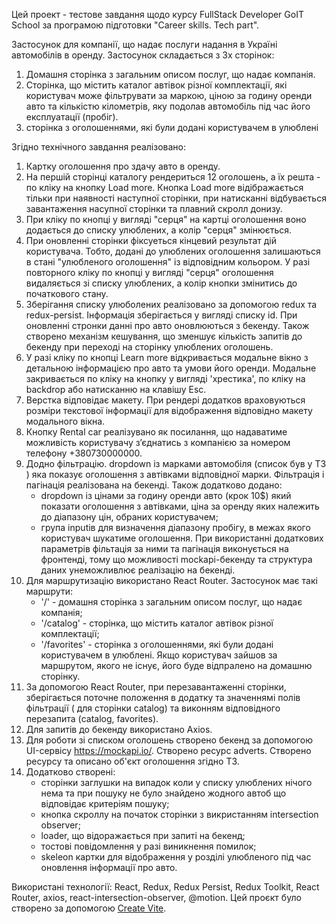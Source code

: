 Цей проект - тестове завдання щодо курсу FullStack Developer GoIT School за
програмою підготовки "Career skills. Tech part".

Застосунок для компанії, що надає послуги надання в Україні автомобілів в
оренду. Застосунок складається з 3х сторінок:

1. Домашня сторінка з загальним описом послуг, що надає компанія.
2. Сторінка, що містить каталог автівок різної комплектації, які користувач може
   фільтрувати за маркою, ціною за годину оренди авто та кількістю кілометрів,
   яку подолав автомобіль під час його експлуатації (пробіг).
3. сторінка з оголошеннями, які були додані користувачем в улюблені

Згідно технічного завдання реалізовано:

1. Картку оголошення про здачу авто в оренду.
2. На першій сторінці каталогу рендериться 12 оголошень, а їх решта - по кліку
   на кнопку Load more. Кнопка Load more відібражається тільки при наявності
   наступної сторінки, при натисканні відбувається завантаження насупної
   сторінки та плавний скролл донизу.
3. При кліку по кнопці у вигляді "серця" на картці оголошення воно додається до
   списку улюблених, а колір "серця" змінюється.
4. При оновленні сторінки фіксуеться кінцевий результат дій користувача. Тобто,
   додані до улюблених оголошення залишаються в стані "улюбленого оголошення" із
   відповідним кольором. У разі повторного кліку по кнопці у вигляді "серця"
   оголошення видаляється зі списку улюблених, а колір кнопки змінитись до
   початкового стану.
5. Зберігання списку улюболених реалізовано за допомогою redux та redux-persist.
   Інформація зберігається у вигляді списку id. При оновленні стронки данні про
   авто оновлюються з бекенду. Також створено механізм кешування, що зменшує
   кількість запитів до бекенду при переході на сторінку улюблених оголошень.
6. У разі кліку по кнопці Learn more відкривається модальне вікно з детальною
   інформацією про авто та умови його оренди. Модальне закривається по кліку на
   кнопку у вигляді 'хрестика', по кліку на backdrop або натисканню на клавішу
   Esc.
7. Верстка відповідає макету. При рендері додатков враховуються розміри
   текстової інформації для відображення відповідно макету модального вікна.
8. Кнопку Rental car реалізувано як посилання, що надаватиме можливість
   користувачу зʼєднатись з компанією за номером телефону +380730000000.
9. Додно фільтрацію. dropdown із марками автомобіля (список був у ТЗ ) яка
   показує оголошення з автівками відповідної марки. Фільтрація і пагінація
   реалізована на бекенді. Також додатково додано:
   - dropdown із цінами за годину оренди авто (крок 10$) який показати
     оголошення з автівками, ціна за оренду яких належить до діапазону цін,
     обраних користувачем;
   - група inputів для визначення діапазону пробігу, в межах якого користувач
     шукатиме оголошення. При використанні додаткових параметрів фільтація за
     ними та пагінація виконується на фронтенді, тому що можливості
     mockapi-бекенду та структура даних унеможливлює реалізацію на бекенді.
10. Для маршрутизацію використано React Router. Застосунок має такі маршрути:
    - '/' - домашня сторінка з загальним описом послуг, що надає компанія;
    - '/catalog' - сторінка, що містить каталог автівок різної комплектації;
    - '/favorites' - сторінка з оголошеннями, які були додані користувачем в
      улюблені. Якщо користувач зайшов за маршрутом, якого не існує, його буде
      відпралено на домашню сторінку.
11. За допомогою React Router, при перезавантаженні сторінки, зберігається
    поточне положення в додатку та значеннямі полів фільтрації ( для сторінки
    catalog) та виконням відповідного перезапита (catalog, favorites).
12. Для запитів до бекенду використано Axios.
13. Для роботи зі списком оголошень створено бекенд за допомогою UI-сервісу
    https://mockapi.io/. Створено ресурс adverts. Створено ресурсу та описано
    об'єкт оголошення згідно ТЗ.
14. Додатково створені:
    - сторінки заглушки на випадок коли у списку улюблених нічого нема та при
      пошуку не було знайдено жодного автоб що відповідає критеріям пошуку;
    - кнопка скроллу на початок сторінки з викристанням intersection observer;
    - loader, що відоражається при запиті на бекенд;
    - тостові повідомлення у разі виникнення помилок;
    - skeleon картки для відображення у розділі улюбленого під час оновлення
      інформації про авто.

Використані технології: React, Redux, Redux Persist, Redux Toolkit, React
Router, axios, react-intersection-observer, @motion. Цей проєкт було створено за
допомогою [Create Vite](https://vitejs.dev/).
